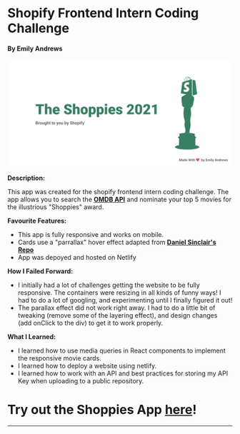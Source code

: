 
# Shopify Frontend Intern Coding Challenge
#### By Emily Andrews

![sign-up](/ShoppiesBanner.png)

**Description:**

This app was created for the shopify frontend intern coding challenge. The app allows you to search the [**OMDB API**](http://www.omdbapi.com/) and nominate your top 5 movies for the illustrious "Shoppies" award.

**Favourite Features:**
- This app is fully responsive and works on mobile. 
- Cards use a "parrallax" hover effect adapted from [**Daniel Sinclair's Repo**](https://github.com/DanielSinclair/react-atv-parallax)
- App was depoyed and hosted on Netlify 

**How I Failed Forward:**
- I initially had a lot of challenges getting the website to be fully responsive. The containers were resizing in all kinds of funny ways! I had to do a lot of googling, and experimenting until I finally figured it out! 
- The parallax effect did not work right away. I had to do a little bit of tweaking (remove some of the layering effect), and design changes (add onClick to the div) to get it to work properly. 

**What I Learned:**
- I learned how to use media queries in React components to implement the responsive movie cards.
- I learned how to deploy a website using netlify. 
- I learned how to work with an API and best practices for storing my API Key when uploading to a public repository. 

# Try out the Shoppies App [**here**](https://emily-shoppies.netlify.app/)!
___
